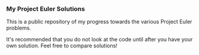 ### My Project Euler Solutions  
This is a public repository of my progress towards the various Project Euler problems.


It's recommended that you do not look at the code until after you have your own solution. Feel free to compare solutions!